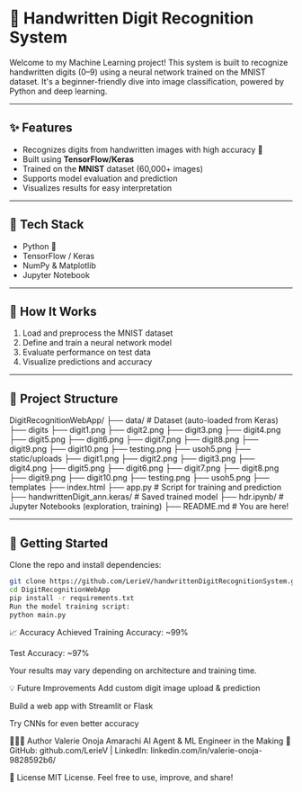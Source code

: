 # 🧠 Handwritten Digit Recognition System

Welcome to my Machine Learning project! This system is built to recognize handwritten digits (0–9) using a neural network trained on the MNIST dataset. It's a beginner-friendly dive into image classification, powered by Python and deep learning.

---

## ✨ Features

- Recognizes digits from handwritten images with high accuracy 🧮
- Built using **TensorFlow/Keras**
- Trained on the **MNIST** dataset (60,000+ images)
- Supports model evaluation and prediction
- Visualizes results for easy interpretation

---

## 🔧 Tech Stack

- Python 🐍
- TensorFlow / Keras
- NumPy & Matplotlib
- Jupyter Notebook

---

## 🚀 How It Works

1. Load and preprocess the MNIST dataset
2. Define and train a neural network model
3. Evaluate performance on test data
4. Visualize predictions and accuracy

---

## 📂 Project Structure

DigitRecognitionWebApp/ 
├── data/ # Dataset (auto-loaded from Keras) 
├── digits
    ├── digit1.png
    ├── digit2.png
    ├── digit3.png
    ├── digit4.png
    ├── digit5.png
    ├── digit6.png
    ├── digit7.png
    ├── digit8.png
    ├── digit9.png
    ├── digit10.png
    ├── testing.png
    ├── usoh5.png
├── static/uploads
    ├── digit1.png
    ├── digit2.png
    ├── digit3.png
    ├── digit4.png
    ├── digit5.png
    ├── digit6.png
    ├── digit7.png
    ├── digit8.png
    ├── digit9.png
    ├── digit10.png
    ├── testing.png
    ├── usoh5.png
├── templates
    ├── index.html
├── app.py # Script for training and prediction 
├── handwrittenDigit_ann.keras/ # Saved trained model 
├── hdr.ipynb/ # Jupyter Notebooks (exploration, training) 
├── README.md # You are here!

---

## 🧪 Getting Started

Clone the repo and install dependencies:

```bash
git clone https://github.com/LerieV/handwrittenDigitRecognitionSystem.git
cd DigitRecognitionWebApp
pip install -r requirements.txt
Run the model training script:
python main.py

```

📈 Accuracy Achieved
Training Accuracy: ~99%

Test Accuracy: ~97%

Your results may vary depending on architecture and training time.

💡 Future Improvements
Add custom digit image upload & prediction

Build a web app with Streamlit or Flask

Try CNNs for even better accuracy

👩🏽‍💻 Author
Valerie Onoja Amarachi
AI Agent & ML Engineer in the Making 🌱
GitHub: github.com/LerieV | LinkedIn: linkedin.com/in/valerie-onoja-9828592b6/

📝 License
MIT License. Feel free to use, improve, and share!
